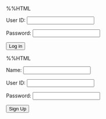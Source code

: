 %%HTML
<div id="login">
    <p><label>
        User ID:
        <input type="text" name="uid" id="uid" required>
    </label></p>
    <p><label>
        Password:
        <input type="password" name="password" id="password" required>
    </label></p>
    <p>
        <button class="button" type="submit">Log in</button>
    </p>
</div>
<script>
    document.getElementById('login').addEventListener('submit', function(event) {
             event.preventDefault(); 
             const uid = document.getElementById('uid').value;
             const password = document.getElementById('password').value;
             const loginData = {
                 uid: uid,
                 password: password
             };
             fetch('http://127.0.0.1:8086/api/users/login', { // use your own port please
                 method: 'POST',
                 headers: {
                     'Content-Type': 'application/json'
                 },
                 body: JSON.stringify(loginData)
             })
             .then(response => {
                 if (response.ok) {
                     return response.json();
                 } else {
                     if (response.status === 401) {
                         throw new Error('Wrong username or password. Please retype.');
                     } else if (response.status === 404) {
                         throw new Error('Username or password not found. Please register first.');
                     } else {
                         throw new Error('Login failed');
                     }
                 }
             })
             .then(data => {
                 console.log('it worked!');
             })
             .catch(error => {
                 console.error('Error:', error.message);
                 alert(error.message);
             });
         });
     </script>

%%HTML
<div id="signup">
  <p><label>
      Name:
      <input type="text" name="name" id="name" required>
  </label></p>
  <p><label>
      User ID:
      <input type="text" name="uid" id="uid" required>
  </label></p>
  <p><label>
      Password:
      <input type="password" name="password" id="password" required>
  </label></p>
  <p>
      <button class="button" type="submit" onclick="signup()" >Sign Up</button>
  </p>
</div>

<script>
  function signup() {
       var name = document.getElementById('name').value;
       var uid = document.getElementById('uid').value;
       var password = document.getElementById('password').value;
       var requestBody = {
           name: name,
           uid: uid,
           password: password
       };
       fetch('http://localhost:8086/api/users/create', { //use your own port
           method: 'POST',
           headers: {
               'Content-Type': 'application/json',
           },
           body: JSON.stringify(requestBody),
       })
       .then(response => response.json())
       .then(data => {
           console.log('Sign Up successful:', data);
           window.location.href = "{{site.baseurl}}/login";
       })
       .catch(error => {
           console.error('Error:', error);
       });
   }
</script>
